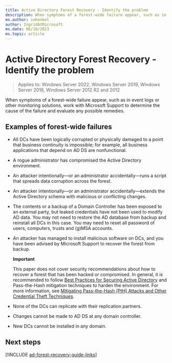```yaml
---
title: Active Directory Forest Recovery - Identify the problem
description: When symptoms of a forest-wide failure appear, such as in event logs or other monitoring solutions, work with Microsoft Support to determine the cause of the failure and evaluate any possible remedies.
ms.author: inhenkel
author: IngridAtMicrosoft
ms.date: 06/10/2023
ms.topic: article
---
```


# Active Directory Forest Recovery - Identify the problem

> Applies to: Windows Server 2022, Windows Server 2019, Windows Server 2016, Windows Server 2012 R2 and 2012

When symptoms of a forest-wide failure appear, such as in event logs or other monitoring solutions, work with Microsoft Support to determine the cause of the failure and evaluate any possible remedies.

## Examples of forest-wide failures

- All DCs have been logically corrupted or physically damaged to a point that
    business continuity is impossible; for example, all business applications
    that depend on AD DS are nonfunctional.

- A rogue administrator has compromised the Active Directory environment.

- An attacker intentionally—or an administrator accidentally—runs a script
    that spreads data corruption across the forest.

- An attacker intentionally—or an administrator accidentally—extends the
    Active Directory schema with malicious or conflicting changes.

- The contents or a backup of a Domain Controller has been exposed to an
    external party, but leaked credentials have not been used to modify AD data.
    You may not need to restore the AD database from backup and reinstall all
    DCs in this case. You may need to reset all password of users, computers,
    trusts and (g)MSA accounts.

- An attacker has managed to install malicious software on DCs, and you have
    been advised by Microsoft Support to recover the forest from backup.

    **Important**

    This paper does not cover security recommendations about how to recover a
    forest that has been hacked or compromised. In general, it is recommended to follow [Best Practices for Securing Active Directory](/windows-server/identity/ad-ds/plan/security-best-practices/best-practices-for-securing-active-directory)
    and Pass-the-Hash mitigation techniques to harden the environment. For more
    information, see [Mitigating Pass-the-Hash (PtH) Attacks and Other Credential Theft Techniques](https://www.microsoft.com/download/details.aspx?id=36036).

- None of the DCs can replicate with their replication partners.

- Changes cannot be made to AD DS at any domain controller.

- New DCs cannot be installed in any domain.

## Next steps

[!INCLUDE [ad-forest-recovery-guide-links](includes/ad-forest-recovery-guide-links.md)]

